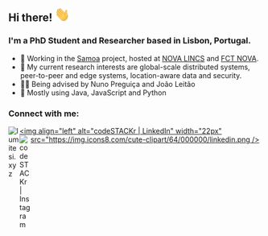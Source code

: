 ## Hi there! <img src="https://raw.githubusercontent.com/lumitesi/lumitesi/master/hi_emoji.gif" width="30px"></h2>

### I'm a PhD Student and Researcher based in Lisbon, Portugal.

- 🏢 Working in the [Samoa][Samoa] project, hosted at [NOVA LINCS][NOVA LINCS] and [FCT NOVA][FCT NOVA].
- 🌱 My current research interests are global-scale distributed systems, peer-to-peer and edge systems, location-aware data and security.
- 👨‍🏫 Being advised by Nuno Preguiça and João Leitão
- 🔧 Mostly using Java, JavaScript and Python

### Connect with me:

[<img align="left" alt="lumitesi.xyz" width="22px" src="https://img.icons8.com/cute-clipart/64/000000/steve-jumping-dino.png" />][website]
[<img align="left" alt="codeSTACKr | LinkedIn" width="22px" src="https://img.icons8.com/cute-clipart/64/000000/linkedin.png />][linkedin]
[<img align="left" alt="codeSTACKr | Instagram" width="22px" src="https://img.icons8.com/cute-clipart/64/000000/instagram-new.png" />][instagram]

[Samoa]: https://asc.di.fct.unl.pt/~nmp/samoa/samoa.html
[NOVA LINCS]: https://nova-lincs.di.fct.unl.pt/
[FCT NOVA]: https://www.fct.unl.pt/
[website]: http://lumitesi.xyz
[linkedin]: https://www.linkedin.com/in/lumitesi/
[instagram]: https://www.instagram.com/lumitesi/
